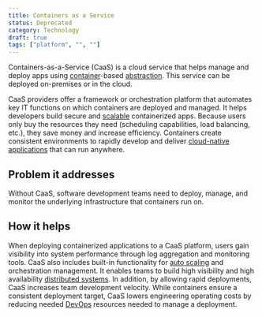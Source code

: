 ```yaml
---
title: Containers as a Service
status: Deprecated
category: Technology
draft: true
tags: ["platform", "", ""]
---
```



Containers-as-a-Service (CaaS) is a cloud service that helps manage and deploy apps 
using [container](/container/)-based [abstraction](/abstraction/). 
This service can be deployed on-premises or in the cloud. 

CaaS providers offer a framework or orchestration platform that 
automates key IT functions on which containers are deployed and managed. 
It helps developers build secure and [scalable](/scalability/) containerized apps. 
Because users only buy the resources they need (scheduling capabilities, load balancing, etc.), 
they save money and increase efficiency. 
Containers create consistent environments to rapidly develop and 
deliver [cloud-native applications](/cloud-native-apps/) that can run anywhere. 

## Problem it addresses

Without CaaS, software development teams need to deploy, manage, and monitor 
the underlying infrastructure that containers run on. 

## How it helps

When deploying containerized applications to a CaaS platform, 
users gain visibility into system performance through log aggregation and monitoring tools. 
CaaS also includes built-in functionality for [auto scaling](/auto-scaling/) and orchestration management. 
It enables teams to build high visibility and high availability [distributed systems](/distributed-systems/). 
In addition, by allowing rapid deployments, CaaS increases team development velocity. 
While containers ensure a consistent deployment target, 
CaaS lowers engineering operating costs 
by reducing needed [DevOps](/devops/) resources needed to manage a deployment.
